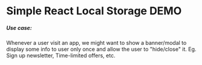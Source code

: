 # Simple React Local Storage DEMO

##### Use case:

Whenever a user visit an app, we might want to show a banner/modal to display some info to user only once and allow the user to "hide/close" it. Eg. Sign up newsletter, Time-limited offers, etc.
